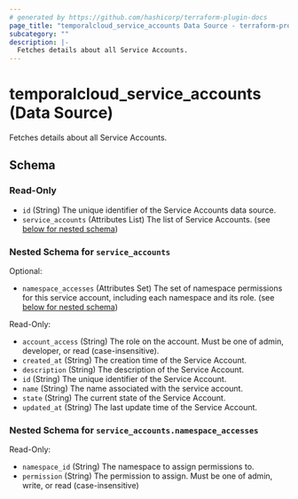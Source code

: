 ```yaml
---
# generated by https://github.com/hashicorp/terraform-plugin-docs
page_title: "temporalcloud_service_accounts Data Source - terraform-provider-temporalcloud"
subcategory: ""
description: |-
  Fetches details about all Service Accounts.
---
```


# temporalcloud_service_accounts (Data Source)

Fetches details about all Service Accounts.



<!-- schema generated by tfplugindocs -->
## Schema

### Read-Only

- `id` (String) The unique identifier of the Service Accounts data source.
- `service_accounts` (Attributes List) The list of Service Accounts. (see [below for nested schema](#nestedatt--service_accounts))

<a id="nestedatt--service_accounts"></a>
### Nested Schema for `service_accounts`

Optional:

- `namespace_accesses` (Attributes Set) The set of namespace permissions for this service account, including each namespace and its role. (see [below for nested schema](#nestedatt--service_accounts--namespace_accesses))

Read-Only:

- `account_access` (String) The role on the account. Must be one of admin, developer, or read (case-insensitive).
- `created_at` (String) The creation time of the Service Account.
- `description` (String) The description of the Service Account.
- `id` (String) The unique identifier of the Service Account.
- `name` (String) The name associated with the service account.
- `state` (String) The current state of the Service Account.
- `updated_at` (String) The last update time of the Service Account.

<a id="nestedatt--service_accounts--namespace_accesses"></a>
### Nested Schema for `service_accounts.namespace_accesses`

Read-Only:

- `namespace_id` (String) The namespace to assign permissions to.
- `permission` (String) The permission to assign. Must be one of admin, write, or read (case-insensitive)
